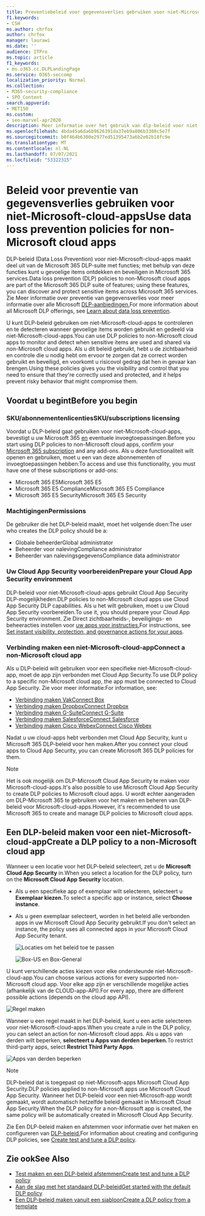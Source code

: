 ```yaml
---
title: Preventiebeleid voor gegevensverlies gebruiken voor niet-Microsoft-cloud-apps
f1.keywords:
- CSH
ms.author: chrfox
author: chrfox
manager: laurawi
ms.date: ''
audience: ITPro
ms.topic: article
f1_keywords:
- ms.o365.cc.DLPLandingPage
ms.service: O365-seccomp
localization_priority: Normal
ms.collection:
- M365-security-compliance
- SPO_Content
search.appverid:
- MET150
ms.custom:
- seo-marvel-apr2020
description: Meer informatie over het gebruik van dlp-beleid voor niet-Microsoft-cloud-apps.
ms.openlocfilehash: 4bda45a6da6b9626391da37eb9a806b3308c5e7f
ms.sourcegitcommit: b0f464b6300e2977ed51395473a6b2e02b18fc9e
ms.translationtype: MT
ms.contentlocale: nl-NL
ms.lasthandoff: 07/07/2021
ms.locfileid: "53322315"
---
```

# <a name="use-data-loss-prevention-policies-for-non-microsoft-cloud-apps"></a><span data-ttu-id="9fa70-103">Beleid voor preventie van gegevensverlies gebruiken voor niet-Microsoft-cloud-apps</span><span class="sxs-lookup"><span data-stu-id="9fa70-103">Use data loss prevention policies for non-Microsoft cloud apps</span></span>

<span data-ttu-id="9fa70-104">DLP-beleid (Data Loss Prevention) voor niet-Microsoft-cloud-apps maakt deel uit van de Microsoft 365 DLP-suite met functies; met behulp van deze functies kunt u gevoelige items ontdekken en beveiligen in Microsoft 365 services.</span><span class="sxs-lookup"><span data-stu-id="9fa70-104">Data loss prevention (DLP) policies to non-Microsoft cloud apps are part of the Microsoft 365 DLP suite of features; using these features, you can discover and protect sensitive items across Microsoft 365 services.</span></span> <span data-ttu-id="9fa70-105">Zie Meer informatie over preventie van gegevensverlies voor meer informatie over alle Microsoft [DLP-aanbiedingen.](dlp-learn-about-dlp.md)</span><span class="sxs-lookup"><span data-stu-id="9fa70-105">For more information about all Microsoft DLP offerings, see [Learn about data loss prevention](dlp-learn-about-dlp.md).</span></span>

<span data-ttu-id="9fa70-106">U kunt DLP-beleid gebruiken om niet-Microsoft-cloud-apps te controleren en te detecteren wanneer gevoelige items worden gebruikt en gedeeld via niet-Microsoft-cloud-apps.</span><span class="sxs-lookup"><span data-stu-id="9fa70-106">You can use DLP policies to non-Microsoft cloud apps to monitor and detect when sensitive items are used and shared via non-Microsoft cloud apps.</span></span> <span data-ttu-id="9fa70-107">Als u dit beleid gebruikt, hebt u de zichtbaarheid en controle die u nodig hebt om ervoor te zorgen dat ze correct worden gebruikt en beveiligd, en voorkomt u risicovol gedrag dat hen in gevaar kan brengen.</span><span class="sxs-lookup"><span data-stu-id="9fa70-107">Using these policies gives you the visibility and control that you need to ensure that they're correctly used and protected, and it helps prevent risky behavior that might compromise them.</span></span>

## <a name="before-you-begin"></a><span data-ttu-id="9fa70-108">Voordat u begint</span><span class="sxs-lookup"><span data-stu-id="9fa70-108">Before you begin</span></span>

### <a name="skusubscriptions-licensing"></a><span data-ttu-id="9fa70-109">SKU/abonnementenlicenties</span><span class="sxs-lookup"><span data-stu-id="9fa70-109">SKU/subscriptions licensing</span></span>

<span data-ttu-id="9fa70-110">Voordat u DLP-beleid gaat gebruiken voor niet-Microsoft-cloud-apps, bevestigt u uw Microsoft 365 [en](https://www.microsoft.com/microsoft-365/compare-microsoft-365-enterprise-plans?rtc=1) eventuele invoegtoepassingen.</span><span class="sxs-lookup"><span data-stu-id="9fa70-110">Before you start using DLP policies to non-Microsoft cloud apps, confirm your [Microsoft 365 subscription](https://www.microsoft.com/microsoft-365/compare-microsoft-365-enterprise-plans?rtc=1) and any add-ons.</span></span> <span data-ttu-id="9fa70-111">Als u deze functionaliteit wilt openen en gebruiken, moet u een van deze abonnementen of invoegtoepassingen hebben:</span><span class="sxs-lookup"><span data-stu-id="9fa70-111">To access and use this functionality, you must have one of these subscriptions or add-ons:</span></span>

- <span data-ttu-id="9fa70-112">Microsoft 365 E5</span><span class="sxs-lookup"><span data-stu-id="9fa70-112">Microsoft 365 E5</span></span>
- <span data-ttu-id="9fa70-113">Microsoft 365 E5 Compliance</span><span class="sxs-lookup"><span data-stu-id="9fa70-113">Microsoft 365 E5 Compliance</span></span>
- <span data-ttu-id="9fa70-114">Microsoft 365 E5 Security</span><span class="sxs-lookup"><span data-stu-id="9fa70-114">Microsoft 365 E5 Security</span></span>

### <a name="permissions"></a><span data-ttu-id="9fa70-115">Machtigingen</span><span class="sxs-lookup"><span data-stu-id="9fa70-115">Permissions</span></span>
<span data-ttu-id="9fa70-116">De gebruiker die het DLP-beleid maakt, moet het volgende doen:</span><span class="sxs-lookup"><span data-stu-id="9fa70-116">The user who creates the DLP policy should be a:</span></span>
- <span data-ttu-id="9fa70-117">Globale beheerder</span><span class="sxs-lookup"><span data-stu-id="9fa70-117">Global administrator</span></span>
- <span data-ttu-id="9fa70-118">Beheerder voor naleving</span><span class="sxs-lookup"><span data-stu-id="9fa70-118">Compliance administrator</span></span>
- <span data-ttu-id="9fa70-119">Beheerder van nalevingsgegevens</span><span class="sxs-lookup"><span data-stu-id="9fa70-119">Compliance data administrator</span></span>

### <a name="prepare-your-cloud-app-security-environment"></a><span data-ttu-id="9fa70-120">Uw Cloud App Security voorbereiden</span><span class="sxs-lookup"><span data-stu-id="9fa70-120">Prepare your Cloud App Security environment</span></span>

<span data-ttu-id="9fa70-121">DLP-beleid voor niet-Microsoft-cloud-apps gebruikt Cloud App Security DLP-mogelijkheden.</span><span class="sxs-lookup"><span data-stu-id="9fa70-121">DLP policies to non-Microsoft cloud apps use Cloud App Security DLP capabilities.</span></span> <span data-ttu-id="9fa70-122">Als u het wilt gebruiken, moet u uw Cloud App Security voorbereiden.</span><span class="sxs-lookup"><span data-stu-id="9fa70-122">To use it, you should prepare your Cloud App Security environment.</span></span> <span data-ttu-id="9fa70-123">Zie Direct zichtbaarheids-, beveiligings- en beheeracties instellen voor [uw apps voor instructies.](/cloud-app-security/getting-started-with-cloud-app-security#step-1-set-instant-visibility-protection-and-governance-actions-for-your-apps)</span><span class="sxs-lookup"><span data-stu-id="9fa70-123">For instructions, see [Set instant visibility, protection, and governance actions for your apps](/cloud-app-security/getting-started-with-cloud-app-security#step-1-set-instant-visibility-protection-and-governance-actions-for-your-apps).</span></span>

### <a name="connect-a-non-microsoft-cloud-app"></a><span data-ttu-id="9fa70-124">Verbinding maken een niet-Microsoft-cloud-app</span><span class="sxs-lookup"><span data-stu-id="9fa70-124">Connect a non-Microsoft cloud app</span></span>

<span data-ttu-id="9fa70-125">Als u DLP-beleid wilt gebruiken voor een specifieke niet-Microsoft-cloud-app, moet de app zijn verbonden met Cloud App Security.</span><span class="sxs-lookup"><span data-stu-id="9fa70-125">To use DLP policy to a specific non-Microsoft cloud app, the app must be connected to Cloud App Security.</span></span> <span data-ttu-id="9fa70-126">Zie voor meer informatie:</span><span class="sxs-lookup"><span data-stu-id="9fa70-126">For information, see:</span></span>

- [<span data-ttu-id="9fa70-127">Verbinding maken Vak</span><span class="sxs-lookup"><span data-stu-id="9fa70-127">Connect Box</span></span>](/cloud-app-security/connect-box-to-microsoft-cloud-app-security)
- [<span data-ttu-id="9fa70-128">Verbinding maken Dropbox</span><span class="sxs-lookup"><span data-stu-id="9fa70-128">Connect Dropbox</span></span>](/cloud-app-security/connect-dropbox-to-microsoft-cloud-app-security)
- [<span data-ttu-id="9fa70-129">Verbinding maken G-Suite</span><span class="sxs-lookup"><span data-stu-id="9fa70-129">Connect G-Suite</span></span>](/cloud-app-security/connect-google-apps-to-microsoft-cloud-app-security)
- [<span data-ttu-id="9fa70-130">Verbinding maken Salesforce</span><span class="sxs-lookup"><span data-stu-id="9fa70-130">Connect Salesforce</span></span>](/cloud-app-security/connect-salesforce-to-microsoft-cloud-app-security)
- [<span data-ttu-id="9fa70-131">Verbinding maken Cisco Webex</span><span class="sxs-lookup"><span data-stu-id="9fa70-131">Connect Cisco Webex</span></span>](/cloud-app-security/connect-webex-to-microsoft-cloud-app-security)

<span data-ttu-id="9fa70-132">Nadat u uw cloud-apps hebt verbonden met Cloud App Security, kunt u Microsoft 365 DLP-beleid voor hen maken.</span><span class="sxs-lookup"><span data-stu-id="9fa70-132">After you connect your cloud apps to Cloud App Security, you can create Microsoft 365 DLP policies for them.</span></span>

> [!NOTE]
> <span data-ttu-id="9fa70-133">Het is ook mogelijk om DLP-Microsoft Cloud App Security te maken voor Microsoft-cloud-apps.</span><span class="sxs-lookup"><span data-stu-id="9fa70-133">It's also possible to use Microsoft Cloud App Security to create DLP policies to Microsoft cloud apps.</span></span> <span data-ttu-id="9fa70-134">U wordt echter aangeraden om DLP-Microsoft 365 te gebruiken voor het maken en beheren van DLP-beleid voor Microsoft-cloud-apps.</span><span class="sxs-lookup"><span data-stu-id="9fa70-134">However, it's recommended to use Microsoft 365 to create and manage DLP policies to Microsoft cloud apps.</span></span>

## <a name="create-a-dlp-policy-to-a-non-microsoft-cloud-app"></a><span data-ttu-id="9fa70-135">Een DLP-beleid maken voor een niet-Microsoft-cloud-app</span><span class="sxs-lookup"><span data-stu-id="9fa70-135">Create a DLP policy to a non-Microsoft cloud app</span></span>

<span data-ttu-id="9fa70-136">Wanneer u een locatie voor het DLP-beleid selecteert, zet u de **Microsoft Cloud App Security** in.</span><span class="sxs-lookup"><span data-stu-id="9fa70-136">When you select a location for the DLP policy, turn on the **Microsoft Cloud App Security** location.</span></span>

- <span data-ttu-id="9fa70-137">Als u een specifieke app of exemplaar wilt selecteren, selecteert u **Exemplaar kiezen.**</span><span class="sxs-lookup"><span data-stu-id="9fa70-137">To select a specific app or instance, select **Choose instance**.</span></span>
- <span data-ttu-id="9fa70-138">Als u geen exemplaar selecteert, worden in het beleid alle verbonden apps in uw Microsoft Cloud App Security gebruikt.</span><span class="sxs-lookup"><span data-stu-id="9fa70-138">If you don't select an instance, the policy uses all connected apps in your Microsoft Cloud App Security tenant.</span></span>

   ![Locaties om het beleid toe te passen](../media/1-dlp-non-microsoft-cloud-app-choose-instance.png)

   ![Box-US en Box-General](../media/2-dlp-non-microsoft-cloud-app-box.png)

<span data-ttu-id="9fa70-141">U kunt verschillende acties kiezen voor elke ondersteunde niet-Microsoft-cloud-app.</span><span class="sxs-lookup"><span data-stu-id="9fa70-141">You can choose various actions for every supported non-Microsoft cloud app.</span></span> <span data-ttu-id="9fa70-142">Voor elke app zijn er verschillende mogelijke acties (afhankelijk van de CLOUD-app-API).</span><span class="sxs-lookup"><span data-stu-id="9fa70-142">For every app, there are different possible actions (depends on the cloud app API).</span></span>

![Regel maken](../media/3-dlp-non-microsoft-cloud-app-create-rule.png)

<span data-ttu-id="9fa70-144">Wanneer u een regel maakt in het DLP-beleid, kunt u een actie selecteren voor niet-Microsoft-cloud-apps.</span><span class="sxs-lookup"><span data-stu-id="9fa70-144">When you create a rule in the DLP policy, you can select an action for non-Microsoft cloud apps.</span></span> <span data-ttu-id="9fa70-145">Als u apps van derden wilt beperken, **selecteert u Apps van derden beperken.**</span><span class="sxs-lookup"><span data-stu-id="9fa70-145">To restrict third-party apps, select **Restrict Third Party Apps**.</span></span>

![Apps van derden beperken](../media/4-dlp-non-microsoft-cloud-app-restrict-third-party-apps.png)

> [!NOTE]
> <span data-ttu-id="9fa70-147">DLP-beleid dat is toegepast op niet-Microsoft-apps Microsoft Cloud App Security.</span><span class="sxs-lookup"><span data-stu-id="9fa70-147">DLP policies applied to non-Microsoft apps use Microsoft Cloud App Security.</span></span> <span data-ttu-id="9fa70-148">Wanneer het DLP-beleid voor een niet-Microsoft-app wordt gemaakt, wordt automatisch hetzelfde beleid gemaakt in Microsoft Cloud App Security.</span><span class="sxs-lookup"><span data-stu-id="9fa70-148">When the DLP policy for a non-Microsoft app is created, the same policy will be automatically created in Microsoft Cloud App Security.</span></span>

<span data-ttu-id="9fa70-149">Zie Een DLP-beleid maken en afstemmen voor informatie over het maken en configureren van [DLP-beleid.](./create-test-tune-dlp-policy.md)</span><span class="sxs-lookup"><span data-stu-id="9fa70-149">For information about creating and configuring DLP policies, see [Create test and tune a DLP policy](./create-test-tune-dlp-policy.md).</span></span>

## <a name="see-also"></a><span data-ttu-id="9fa70-150">Zie ook</span><span class="sxs-lookup"><span data-stu-id="9fa70-150">See Also</span></span>

- [<span data-ttu-id="9fa70-151">Test maken en een DLP-beleid afstemmen</span><span class="sxs-lookup"><span data-stu-id="9fa70-151">Create test and tune a DLP policy</span></span>](./create-test-tune-dlp-policy.md)
- [<span data-ttu-id="9fa70-152">Aan de slag met het standaard DLP-beleid</span><span class="sxs-lookup"><span data-stu-id="9fa70-152">Get started with the default DLP policy</span></span>](./get-started-with-the-default-dlp-policy.md)
- [<span data-ttu-id="9fa70-153">Een DLP-beleid maken vanuit een sjabloon</span><span class="sxs-lookup"><span data-stu-id="9fa70-153">Create a DLP policy from a template</span></span>](./create-a-dlp-policy-from-a-template.md)
